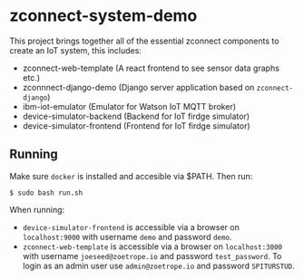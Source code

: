 # zconnect-system-demo

This project brings together all of the essential zconnect components to create an IoT system, this includes:
 - zconnect-web-template (A react frontend to see sensor data graphs etc.)
 - zconnnect-django-demo (Django server application based on `zconnect-django`)
 - ibm-iot-emulator (Emulator for Watson IoT MQTT broker)
 - device-simulator-backend (Backend for IoT firdge simulator)
 - device-simulator-frontend (Frontend for IoT firdge simulator)


## Running

Make sure `docker` is installed and accesible via $PATH. Then run:

```
$ sudo bash run.sh
```

When running:
 - `device-simulator-frontend` is accessible via a browser on `localhost:9000` with username `demo` and password `demo`.
 - `zconnect-web-template` is accessible via a browser on `localhost:3000` with username `joeseed@zoetrope.io` and password `test_password`. To login as an admin user use `admin@zoetrope.io` and password `SPITURSTUD`.
